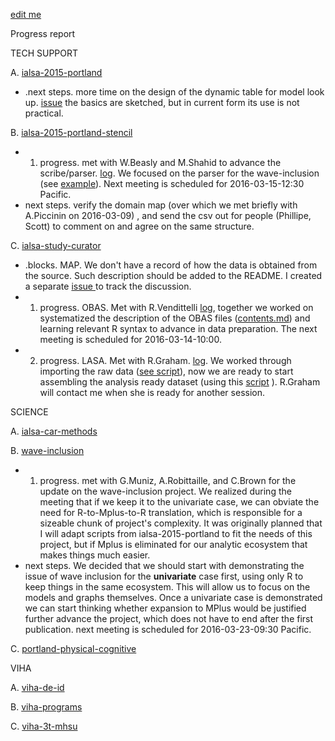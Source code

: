 [edit me](https://github.com/andkov/about/edit/master/2016/mar/2016-03-14-weekly-update.md)

Progress report

TECH SUPPORT 

A. [ialsa-2015-portland](https://github.com/IALSA/IALSA-2015-Portland)   
- .next steps. more time on the design of the dynamic table for model look up. [issue](https://github.com/IALSA/IALSA-2015-Portland/issues/117) the basics are sketched, but in current form its use is not practical. 

B. [ialsa-2015-portland-stencil](https://github.com/IALSA/ialsa-2015-portland-stencil)  
- 1. progress.  met with W.Beasly and M.Shahid to advance the scribe/parser. [log](https://github.com/IALSA/ialsa-2015-portland-stencil/issues/30). We focused on the parser for the wave-inclusion (see [example](https://github.com/IALSA/wave-inclusion/tree/master/sandbox/01-univariate-linear)). Next meeting is scheduled for 2016-03-15-12:30 Pacific.  
- next steps. verify the domain map (over which we met briefly with A.Piccinin on 2016-03-09) , and send the csv out for people (Phillipe, Scott) to comment on and agree on the same structure. 

C. [ialsa-study-curator](https://github.com/IALSA/ialsa-study-curator)   
- .blocks. MAP.  We don't have a record of how the data is obtained from the source. Such description should be added to the README. I created a separate [issue ](https://github.com/IALSA/MAP/issues/18) to track the discussion. 
-  1. progress. OBAS.  Met with R.Vendittelli [log](https://github.com/IALSA/OBAS/issues/4), together we worked on systematized the description of the OBAS files ([contents.md](https://github.com/IALSA/OBAS/blob/master/data-unshared/contents.md)) and learning relevant R syntax to advance in data preparation.  The next meeting is scheduled for 2016-03-14-10:00.    
-  2. progress. LASA. Met with R.Graham. [log](https://github.com/IALSA/LASA/issues/6). We worked through importing the raw data ([see script](https://github.com/IALSA/LASA/blob/master/scripts/users/r-graham/0-import-raw-graham.R)), now we are ready to start assembling the analysis ready dataset (using this [script](https://github.com/IALSA/LASA/blob/master/scripts/users/r-graham/1-compose-dataframes-graham.R) ). R.Graham will contact me when she is ready for another session.  



SCIENCE   
 
A. [ialsa-car-methods](https://github.com/IALSA/ialsa-car-methods)    
  
B. [wave-inclusion](https://github.com/IALSA/wave-inclusion)  
 - 1. progress.  met with G.Muniz, A.Robittaille, and C.Brown for the update on the wave-inclusion project. We realized during the meeting that if we keep it to the univariate case, we can obviate the need for R-to-Mplus-to-R translation, which is responsible for a sizeable chunk of project's complexity. It was originally planned that I will adapt scripts from ialsa-2015-portland to fit the needs of this project, but if Mplus is eliminated for our analytic ecosystem that makes things much easier.  
 - next steps. We decided that we should start with demonstrating the issue of wave inclusion for the **univariate** case first, using only R to keep things in the same ecosystem. This will allow us to focus on the models and graphs themselves. Once a univariate case is demonstrated we can start thinking whether expansion to MPlus would be justified further advance the project, which does not have to end after the first publication. next meeting is scheduled for 2016-03-23-09:30 Pacific. 
 
C. [portland-physical-cognitive](https://github.com/IALSA/Portland-physical-cognitive)   

VIHA    

A. [viha-de-id](https://github.com/IHACRU/viha-de-id)    

B. [viha-programs](https://github.com/IHACRU/VIHA-programs)    

C. [viha-3t-mhsu](https://github.com/IHACRU/viha-3t-mhsu)    
